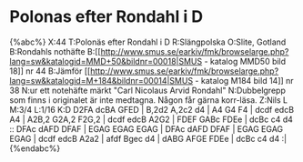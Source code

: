 # Polonas efter Rondahl i D

{%abc%}
X:44
T:Polonäs efter Rondahl i D
R:Slängpolska
O:Slite, Gotland
B:Rondahls nothäfte
B:[[http://www.smus.se/earkiv/fmk/browselarge.php?lang=sw&katalogid=MMD+50&bildnr=00018|SMUS - katalog MMD50 bild 18]] nr 44
B:Jämför [[http://www.smus.se/earkiv/fmk/browselarge.php?lang=sw&katalogid=M+184&bildnr=00014|SMUS - katalog M184 bild 14]] nr 38
N:ur ett notehäfte märkt "Carl Nicolaus Arvid Rondahl"
N:Dubbelgrepp som finns i originalet är inte medtagna. Någon får gärna korr-läsa.
Z:Nils L
M:3/4
L:1/16
K:D
D2FA dcBA GFED | B,2d2 A,2c2 d4 | A4 G4 F4 | dcdf edcB A4 |
A2B,2 G2A,2 F2G,2 | dcdf edcB A2G2 | FDEF GABc FDEe | dcBc c4 d4 ::
DFAc dAFD DFAF | EGAG EGAG EGAG | DFAc dAFD DFAF | EGAG EGAG EGAG |
dcdf edcB A2a2 | afdf Bgec d4 | dABG AFGE FDEe | dcBc c4 d4 :|
{%endabc%}
